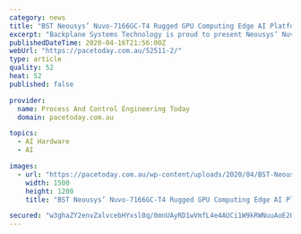 ```yaml
---
category: news
title: "BST Neousys’ Nuvo-7166GC-T4 Rugged GPU Computing Edge AI Platform Tesla T4"
excerpt: "Backplane Systems Technology is proud to present Neousys’ Nuvo-7166GC-T4 Ruggedized GPU Computing Platform Supports NVIDIA Tesla T4 & Intel 9th/8th-Gen Core Processor with Dual PCIe. Nuvo-7166GC-T4 Package is a Ruggedized AI Inference Platform that ..."
publishedDateTime: 2020-04-16T21:56:00Z
webUrl: "https://pacetoday.com.au/52511-2/"
type: article
quality: 52
heat: 52
published: false

provider:
  name: Process And Control Engineering Today
  domain: pacetoday.com.au

topics:
  - AI Hardware
  - AI

images:
  - url: "https://pacetoday.com.au/wp-content/uploads/2020/04/BST-Neousys-Nuvo-7166GC-T4.jpg"
    width: 1500
    height: 1200
    title: "BST Neousys’ Nuvo-7166GC-T4 Rugged GPU Computing Edge AI Platform Tesla T4"

secured: "w3ghaZY2envZalvcebHYxsl0q/0mnUAyRD1wVmfL4e4AUCi1W9kRWNuuAoE2OiXc8faR/qzkXoEWH/vqA4K9y/Rp2Kde7q4pJ/tcy3fmtHqw958c5Z3UXB1LBiHSxIk9utrB2CIqfWQR6pItoNa111Iz3t24l5nHBTbnfWw5HAhC5gAsm1xDuvMJayahULBPMpe39dxJz3CvlkLF2O6lFiVUaNyhoPfxBgttP04W68OGowLW994OUGZJVChzi5HXqcAc8v9mA3IULpYPGGZCGvs00FliVZXQf7m1Ym4w5S78Cgd9HxlIeufw7nxX6XS8;Z2avLeTJkZosUdU1Dgy7Rw=="
---
```


